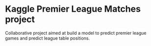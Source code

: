 # Kaggle Premier League Matches project
Collaborative project aimed at build a model to predict premier league games and predict league table positions.